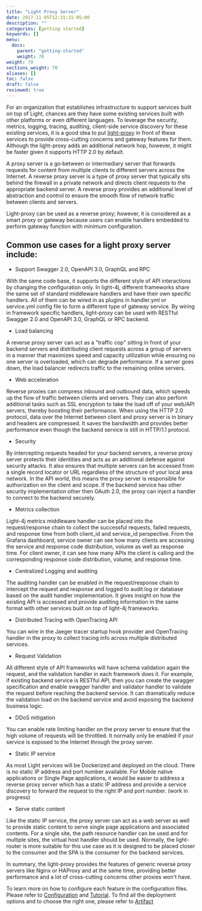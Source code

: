 ```yaml
---
title: "Light Proxy Server"
date: 2017-11-05T12:31:31-05:00
description: ""
categories: [getting started]
keywords: []
menu:
  docs:
    parent: "getting-started"
    weight: 70
weight: 70
sections_weight: 70
aliases: []
toc: false
draft: false
reviewed: true
---
```


For an organization that establishes infrastructure to support services built on top of Light, chances are they have some existing services built with other platforms or even different languages. To leverage the security, metrics, logging, tracing, auditing, client-side service discovery for these existing services, it is a good idea to put [light-proxy][] in front of these services to provide cross-cutting concerns and gateway features for them. Although the light-proxy adds an additional network hop, however, it might be faster given it supports HTTP 2.0 by default.

A proxy server is a go‑between or intermediary server that forwards requests for content from multiple clients to different servers across the Internet. A reverse proxy server is a type of proxy server that typically sits behind the firewall in a private network and directs client requests to the appropriate backend server. A reverse proxy provides an additional level of abstraction and control to ensure the smooth flow of network traffic between clients and servers.

Light-proxy can be used as a reverse proxy; however, it is considered as a smart proxy or gateway because users can enable handlers embedded to perform gateway function with minimum configuration. 


## Common use cases for a light proxy server include:

* Support Swagger 2.0, OpenAPI 3.0, GraphQL and RPC

With the same code base, it supports the different style of API interactions by changing the configuration only. In light-4j, different frameworks share the same set of standard middleware handlers and have their own specific handlers. All of them can be wired in as plugins in handler.yml or service.yml config file to form a different type of gateway service. By wiring in framework specific handlers, light-proxy can be used with RESTful Swagger 2.0 and OpenAPI 3.0, GraphQL or RPC backend. 


* Load balancing 

A reverse proxy server can act as a "traffic cop"  sitting in front of your backend servers and distributing client requests across a group of servers in a manner that maximizes speed and capacity utilization while ensuring no one server is overloaded, which can degrade performance. If a server 
goes down, the load balancer redirects traffic to the remaining online servers.

* Web acceleration

Reverse proxies can compress inbound and outbound data, which speeds up the flow of traffic between clients and servers. They can also perform additional tasks such as SSL encryption to take the load off of your web/API servers, thereby boosting their performance. When using the HTTP 2.0 protocol, data over the Internet between client and proxy server is in binary and headers are compressed. It saves the bandwidth and provides better performance even though the backend service is still in HTTP/1.1 protocol.

* Security 

By intercepting requests headed for your backend servers, a reverse proxy server protects their identities and acts as an additional defense against security attacks. It also ensures that multiple servers can be accessed from a single record locator or URL regardless of the structure of your local area network. In the API world, this means the proxy server is responsible for authorization on the client and scope. If the backend service has other security implementation other then OAuth 2.0, the proxy can inject a handler to connect to the backend securely. 

* Metrics collection

Light-4j metrics middleware handler can be placed into the request/response chain to collect the successful requests, failed requests, and response time from both client_id and service_id perspective. From the Grafana dashboard, service owner can see how many clients are accessing the service and response code distribution, volume as well as response time. For client owner, it can see how many APIs the client is calling and the corresponding response code distribution, volume, and response time. 

* Centralized Logging and auditing

The auditing handler can be enabled in the request/response chain to intercept the request and response and logged to audit.log or database based on the audit handler implementation. It gives insight on how
the existing API is accessed and provide auditing information in the same format with other services built on top of light-4j frameworks. 

* Distributed Tracing with OpenTracing API

You can wire in the Jaeger tracer startup hook provider and OpenTracing handler in the proxy to collect tracing info across multiple distributed services. 

* Request Validation

All different style of API frameworks will have schema validation again the request, and the validation handler in each framework does it. For example, if existing backend service is RESTful API, then you can create the swagger specification and enable swagger handler and validator handler to validate the request before reaching the backend service. It can dramatically reduce the validation load on the backend service and avoid exposing the backend business logic. 

* DDoS mitigation

You can enable rate limiting handler on the proxy server to ensure that the high volume of requests will be throttled. It normally only be enabled if your service is exposed to the Internet through the proxy server. 

* Static IP service

As most Light services will be Dockerized and deployed on the cloud. There is no static IP address
and port number available. For Mobile native applications or Single Page applications, it would be easier
to address a reverse proxy server which has a static IP address and provide a service discovery to forward
the request to the right IP and port number. (work in progress)

* Serve static content

Like the static IP service, the proxy server can act as a web server as well to provide static content to serve single page applications and associated contents. For a single site, the path resource handler can be used and for multiple sites, the virtual host handler should be used. Normally, the light-router is more suitable for this use case as it is designed to be placed closer to the consumer and the SPA is the consumer for the backend services. 

In summary, the light-proxy provides the features of generic reverse proxy servers like Nginx or HAProxy and at the same time, providing better performance and a lot of cross-cutting concerns other proxies won't have. 

To learn more on how to configure each feature in the configuration files. Please refer to [Configuration][]
and [Tutorial][]. To find all the deployment options and to choose the right one, please refer to [Artifact][] 


[light-proxy]: /service/proxy/
[Configuration]: /service/proxy/configuration/
[Tutorial]: /tutorial/proxy/
[Artifact]: /service/proxy/artifact/
